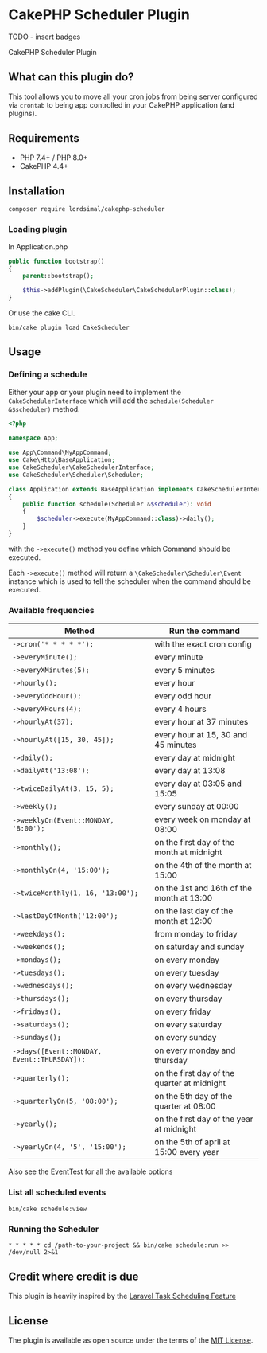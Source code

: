 # CakePHP Scheduler Plugin

TODO - insert badges

CakePHP Scheduler Plugin

## What can this plugin do?

This tool allows you to move all your cron jobs from being server configured via `crontab` 
to being app controlled in your CakePHP application (and plugins).

## Requirements
- PHP 7.4+ / PHP 8.0+
- CakePHP 4.4+

## Installation
```
composer require lordsimal/cakephp-scheduler
```

### Loading plugin
In Application.php

```php
public function bootstrap()
{
    parent::bootstrap();

    $this->addPlugin(\CakeScheduler\CakeSchedulerPlugin::class);
}
```

Or use the cake CLI.
```
bin/cake plugin load CakeScheduler
```

## Usage

### Defining a schedule

Either your app or your plugin need to implement the `CakeSchedulerInterface`
which will add the `schedule(Scheduler &$scheduler)` method.

```php
<?php
 
namespace App;

use App\Command\MyAppCommand;
use Cake\Http\BaseApplication;
use CakeScheduler\CakeSchedulerInterface;
use CakeScheduler\Scheduler\Scheduler;

class Application extends BaseApplication implements CakeSchedulerInterface
{
    public function schedule(Scheduler &$scheduler): void
    {
        $scheduler->execute(MyAppCommand::class)->daily();
    }
}
```

with the `->execute()` method you define which Command should be executed.

Each `->execute()` method will return a `\CakeScheduler\Scheduler\Event` instance which 
is used to tell the scheduler when the command should be executed.

### Available frequencies

| Method                                      | Run the command                             |
|---------------------------------------------|---------------------------------------------|
| `->cron('* * * * *');`                      | with the exact cron config                  |
| `->everyMinute();`                          | every minute                                |
| `->everyXMinutes(5);`                       | every 5 minutes                             |
| `->hourly();`                               | every hour                                  |
| `->everyOddHour();`                         | every odd hour                              |
| `->everyXHours(4);`                         | every 4 hours                               |
| `->hourlyAt(37);`                           | every hour at 37 minutes                    |
| `->hourlyAt([15, 30, 45]);`                 | every hour at 15, 30 and 45 minutes         |
| `->daily();`                                | every day at midnight                       |
| `->dailyAt('13:08');`                       | every day at 13:08                          |
| `->twiceDailyAt(3, 15, 5);`                 | every day at 03:05 and 15:05                |
| `->weekly();`                               | every sunday at 00:00                       |
| `->weeklyOn(Event::MONDAY, '8:00');`        | every week on monday at 08:00               |
| `->monthly();`                              | on the first day of the month at midnight   |
| `->monthlyOn(4, '15:00');`                  | on the 4th of the month at 15:00            |
| `->twiceMonthly(1, 16, '13:00');`           | on the 1st and 16th of the month at 13:00   |
| `->lastDayOfMonth('12:00');`                | on the last day of the month at 12:00       |
| `->weekdays();`                             | from monday to friday                       |
| `->weekends();`                             | on saturday and sunday                      |
| `->mondays();`                              | on every monday                             |
| `->tuesdays();`                             | on every tuesday                            |
| `->wednesdays();`                           | on every wednesday                          |
| `->thursdays();`                            | on every thursday                           |
| `->fridays();`                              | on every friday                             |
| `->saturdays();`                            | on every saturday                           |
| `->sundays();`                              | on every sunday                             |
| `->days([Event::MONDAY, Event::THURSDAY]);` | on every monday and thursday                |
| `->quarterly();`                            | on the first day of the quarter at midnight |
| `->quarterlyOn(5, '08:00');`                | on the 5th day of the quarter at 08:00      |
| `->yearly();`                               | on the first day of the year at midnight    |
| `->yearlyOn(4, '5', '15:00');`              | on the 5th of april at 15:00 every year     |

Also see the [EventTest](https://github.com/LordSimal/cakephp-scheduler/blob/main/tests/TestCase/Scheduler/EventTest.php) 
for all the available options

### List all scheduled events

```
bin/cake schedule:view
```

### Running the Scheduler

```
* * * * * cd /path-to-your-project && bin/cake schedule:run >> /dev/null 2>&1
```

## Credit where credit is due
This plugin is heavily inspired by the [Laravel Task Scheduling Feature](https://laravel.com/docs/10.x/scheduling)

## License
The plugin is available as open source under the terms of the [MIT License](https://github.com/lordsimal/cakephp-scheduler/blob/main/LICENSE).